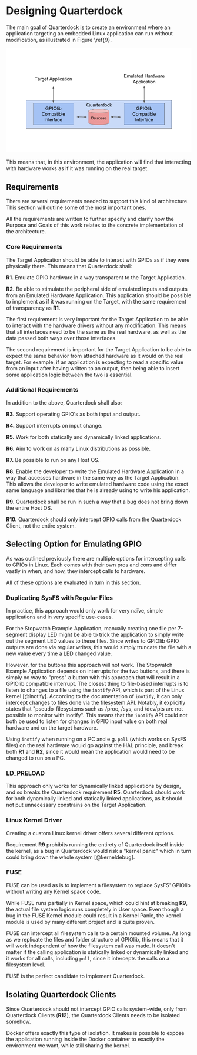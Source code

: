 # Designing Quarterdock
The main goal of Quarterdock is to create an environment where an application targeting an embedded Linux application can run without modification, as illustrated in Figure \ref{9}.

![Quarterdock's interfaces \label{9}](source/figures/9.png)

This means that, in this environment, the application will find that interacting with hardware works as if it was running on the real target.

## Requirements
There are several requirements needed to support this kind of architecture. This section will outline some of the most important ones.

All the requirements are written to further specify and clarify how the Purpose and Goals of this work relates to the concrete implementation of the architecture.

### Core Requirements
The Target Application should be able to interact with GPIOs as if they were physically there. This means that Quarterdock shall:

**R1.** Emulate GPIO hardware in a way transparent to the Target Application.

**R2.** Be able to stimulate the peripheral side of emulated inputs and outputs from an Emulated Hardware Application. This application should be possible to implement as if it was running on the Target, with the same requirement of transparency as **R1**.

The first requirement is very important for the Target Application to be able to interact with the hardware drivers without any modification. This means that all interfaces need to be the same as the real hardware, as well as the data passed both ways over those interfaces.

The second requirement is important for the Target Application to be able to expect the same behavior from attached hardware as it would on the real target. For example, if an application is expecting to read a specific value from an input after having written to an output, then being able to insert some application logic between the two is essential.

### Additional Requirements
In addition to the above, Quarterdock shall also:

**R3.** Support operating GPIO's as both input and output.

**R4.** Support interrupts on input change.

**R5.** Work for both statically and dynamically linked applications.

**R6.** Aim to work on as many Linux distributions as possible.

**R7.** Be possible to run on any Host OS.

**R8.** Enable the developer to write the Emulated Hardware Application in a way that accesses hardware in the same way as the Target Application. This allows the developer to write emulated hardware code using the exact same language and libraries that he is already using to write his application.

**R9.** Quarterdock shall be run in such a way that a bug does not bring down the entire Host OS.

**R10.** Quarterdock should only intercept GPIO calls from the Quarterdock Client, not the entire system.

## Selecting Option for Emulating GPIO
As was outlined previously there are multiple options for intercepting calls to GPIOs in Linux. Each comes with their own pros and cons and differ vastly in when, and how, they intercept calls to hardware. 

All of these options are evaluated in turn in this section.

### Duplicating SysFS with Regular Files
In practice, this approach would only work for very naïve, simple applications and in very specific use-cases.

For the Stopwatch Example Application, manually creating one file per 7-segment display LED might be able to trick the application to simply write out the segment LED values to these files. Since writes to GPIOlib GPIO outputs are done via regular writes, this would simply truncate the file with a new value every time a LED changed value.

However, for the buttons this approach will not work. The Stopwatch Example Application depends on interrupts for the two buttons, and there is simply no way to "press" a button with this approach that will result in a GPIOlib compatible interrupt. The closest thing to file-based interrupts is to listen to changes to a file using the `inotify` API, which is part of the Linux kernel [@inotify]. According to the documentation of `inotify`, it can only intercept changes to files done via the filesystem API. Notably, it explicitly states that "pseudo-filesystems such as /proc, /sys, and /dev/pts are not possible to monitor with inotify". This means that the `inotify` API could not both be used to listen for changes in GPIO input value on both real hardware and on the target hardware.

Using `inotify` when running on a PC and e.g. `poll` (which works on SysFS files) on the real hardware would go against the HAL principle, and break both **R1** and **R2**, since it would mean the application would need to be changed to run on a PC.

### LD_PRELOAD
This approach only works for dynamically linked applications by design, and so breaks the Quarterdock requirement **R5**. Quarterdock should work for both dynamically linked and statically linked applications, as it should not put unnecessary constrains on the Target Application.

### Linux Kernel Driver
Creating a custom Linux kernel driver offers several different options.

Requirement **R9** prohibits running the entirety of Quarterdock itself inside the kernel, as a bug in Quarterdock would risk a "kernel panic" which in turn could bring down the whole system [@kerneldebug].

### FUSE
FUSE can be used as is to implement a filesystem to replace SysFS' GPIOlib without writing any Kernel space code.

While FUSE runs partially in Kernel space, which could hint at breaking **R9**, the actual file system logic runs completely in User space. Even though a bug in the FUSE Kernel module could result in a Kernel Panic, the kernel module is used by many different project and is quite proven.

FUSE can intercept all filesystem calls to a certain mounted volume. As long as we replicate the files and folder structure of GPIOlib, this means that it will work independent of how the filesystem call was made. It doesn't matter if the calling application is statically linked or dynamically linked and it works for all calls, including `poll`, since it intercepts the calls on a filesystem level.

FUSE is the perfect candidate to implement Quarterdock.

## Isolating Quarterdock Clients
Since Quarterdock should not intercept GPIO calls system-wide, only from Quarterdock Clients (**R12**), the Quarterdock Clients needs to be isolated somehow.

Docker offers exactly this type of isolation. It makes is possible to expose the application running inside the Docker container to exactly the environment we want, while still sharing the kernel.
